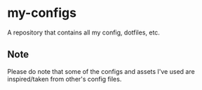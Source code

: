 # my-configs
A repository that contains all my config, dotfiles, etc. 
## Note
Please do note that some of the configs and assets I've used are inspired/taken from other's config files.
